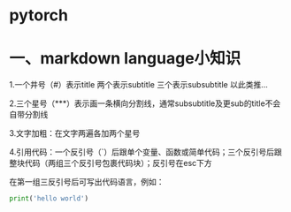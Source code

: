 # pytorch
# 一、markdown language小知识
1.一个井号（#）表示title 两个表示subtitle 三个表示subsubtitle 以此类推...

2.三个星号（***）表示画一条横向分割线，通常subsubtitle及更sub的title不会自带分割线

3.文字加粗：在文字两遍各加两个星号

4.引用代码：一个反引号（`）后跟单个变量、函数或简单代码；三个反引号后跟整块代码（两组三个反引号包裹代码块）；反引号在esc下方

在第一组三反引号后可写出代码语言，例如：

```python
print('hello world')
```
